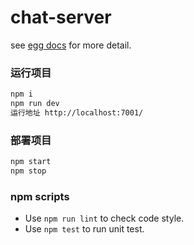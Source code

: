 # chat-server



<!-- add docs here for user -->

see [egg docs][egg] for more detail.

### 运行项目

```bash
npm i
npm run dev
运行地址 http://localhost:7001/
```

### 部署项目

```bash
npm start
npm stop
```

### npm scripts

- Use `npm run lint` to check code style.
- Use `npm test` to run unit test.

[egg]: https://eggjs.org

